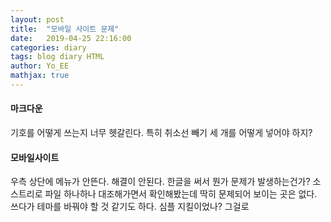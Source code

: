 ```yaml
---
layout: post
title:  "모바일 사이트 문제"
date:   2019-04-25 22:16:00
categories: diary
tags: blog diary HTML
author: Yo_EE
mathjax: true
---
```

#### 마크다운
기호를 어떻게 쓰는지 너무 헷갈린다. 특히 취소선 빼기 세 개를 어떻게 넣어야 하지?

#### 모바일사이트
우측 상단에 메뉴가 안뜬다. 해결이 안된다. 한글을 써서 뭔가 문제가 발생하는건가? 소스트리로 파일 하나하나 대조해가면서 확인해봤는데 딱히 문제되어 보이는 곳은 없다. 쓰다가 테마를 바꿔야 할 것 같기도 하다. 심플 지킬이었나? 그걸로
